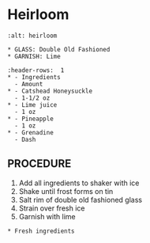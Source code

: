 # Heirloom

```{image} ../../images/heirloom.png
:alt: heirloom
```

```{note}
* GLASS: Double Old Fashioned
* GARNISH: Lime
```

```{list-table}
:header-rows:  1
* - Ingredients
  - Amount
* - Catshead Honeysuckle
  - 1-1/2 oz
* - Lime juice
  - 1 oz
* - Pineapple
  - 1 oz
* - Grenadine
  - Dash
```

## PROCEDURE
1. Add all ingredients to shaker with ice
2. Shake until frost forms on tin
3. Salt rim of double old fashioned glass
4. Strain over fresh ice
5. Garnish with lime

```{important}
* Fresh ingredients
```
